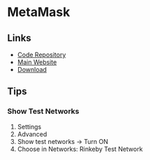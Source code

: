 # MetaMask

## Links

- [Code Repository](https://github.com/MetaMask/metamask-extension)
- [Main Website](https://metamask.io/)
- [Download](https://metamask.io/download/)

## Tips

### Show Test Networks

1. Settings
2. Advanced
3. Show test networks -> Turn ON
4. Choose in Networks: Rinkeby Test Network
